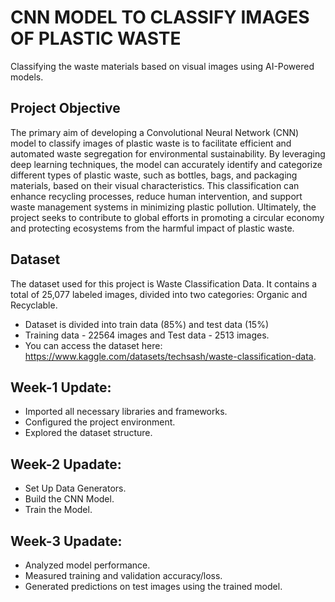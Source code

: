 # CNN MODEL TO CLASSIFY IMAGES OF PLASTIC WASTE
Classifying the waste materials based on visual images using AI-Powered models.

## Project Objective
The primary aim of developing a Convolutional Neural Network (CNN) model to classify images of plastic waste is to facilitate efficient and automated waste segregation for environmental sustainability. By leveraging deep learning techniques, the model can accurately identify and categorize different types of plastic waste, such as bottles, bags, and packaging materials, based on their visual characteristics. This classification can enhance recycling processes, reduce human intervention, and support waste management systems in minimizing plastic pollution. Ultimately, the project seeks to contribute to global efforts in promoting a circular economy and protecting ecosystems from the harmful impact of plastic waste.

## Dataset
The dataset used for this project is Waste Classification Data. It contains a total of 25,077 labeled images, divided into two categories: Organic and Recyclable.
* Dataset is divided into train data (85%) and test data (15%)  
* Training data - 22564 images and Test data - 2513 images.
* You can access the dataset here: https://www.kaggle.com/datasets/techsash/waste-classification-data.

## Week-1 Update:
  - Imported all necessary libraries and frameworks.
  - Configured the project environment.
  - Explored the dataset structure.

## Week-2 Upadate:
  - Set Up Data Generators.
  - Build the CNN Model.
  - Train the Model.

## Week-3 Upadate:
  - Analyzed model performance.
  - Measured training and validation accuracy/loss.
  - Generated predictions on test images using the trained model.

